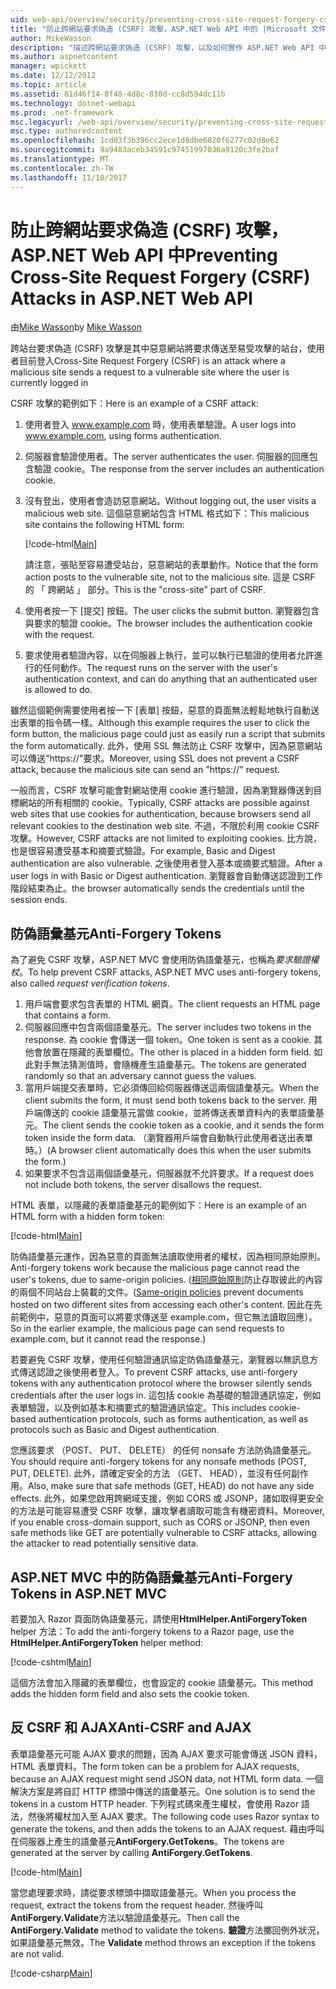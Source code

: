 ```yaml
---
uid: web-api/overview/security/preventing-cross-site-request-forgery-csrf-attacks
title: "防止跨網站要求偽造 (CSRF) 攻擊，ASP.NET Web API 中的 |Microsoft 文件"
author: MikeWasson
description: "描述跨網站要求偽造 (CSRF) 攻擊，以及如何實作 ASP.NET Web API 中的反 CSRF 量值。"
ms.author: aspnetcontent
manager: wpickett
ms.date: 12/12/2012
ms.topic: article
ms.assetid: 81d46f14-8f48-4d8c-830d-cc8d594dc11b
ms.technology: dotnet-webapi
ms.prod: .net-framework
msc.legacyurl: /web-api/overview/security/preventing-cross-site-request-forgery-csrf-attacks
msc.type: authoredcontent
ms.openlocfilehash: 1cd03f3b396cc2ece1d8dbe6820f6277c02d8e62
ms.sourcegitcommit: 9a9483aceb34591c97451997036a9120c3fe2baf
ms.translationtype: MT
ms.contentlocale: zh-TW
ms.lasthandoff: 11/10/2017
---
```

<a name="preventing-cross-site-request-forgery-csrf-attacks-in-aspnet-web-api"></a><span data-ttu-id="cf14c-103">防止跨網站要求偽造 (CSRF) 攻擊，ASP.NET Web API 中</span><span class="sxs-lookup"><span data-stu-id="cf14c-103">Preventing Cross-Site Request Forgery (CSRF) Attacks in ASP.NET Web API</span></span>
====================
<span data-ttu-id="cf14c-104">由[Mike Wasson](https://github.com/MikeWasson)</span><span class="sxs-lookup"><span data-stu-id="cf14c-104">by [Mike Wasson](https://github.com/MikeWasson)</span></span>

<span data-ttu-id="cf14c-105">跨站台要求偽造 (CSRF) 攻擊是其中惡意網站將要求傳送至易受攻擊的站台，使用者目前登入</span><span class="sxs-lookup"><span data-stu-id="cf14c-105">Cross-Site Request Forgery (CSRF) is an attack where a malicious site sends a request to a vulnerable site where the user is currently logged in</span></span>

<span data-ttu-id="cf14c-106">CSRF 攻擊的範例如下：</span><span class="sxs-lookup"><span data-stu-id="cf14c-106">Here is an example of a CSRF attack:</span></span>

1. <span data-ttu-id="cf14c-107">使用者登入 www.example.com 時，使用表單驗證。</span><span class="sxs-lookup"><span data-stu-id="cf14c-107">A user logs into www.example.com, using forms authentication.</span></span>
2. <span data-ttu-id="cf14c-108">伺服器會驗證使用者。</span><span class="sxs-lookup"><span data-stu-id="cf14c-108">The server authenticates the user.</span></span> <span data-ttu-id="cf14c-109">伺服器的回應包含驗證 cookie。</span><span class="sxs-lookup"><span data-stu-id="cf14c-109">The response from the server includes an authentication cookie.</span></span>
3. <span data-ttu-id="cf14c-110">沒有登出，使用者會造訪惡意網站。</span><span class="sxs-lookup"><span data-stu-id="cf14c-110">Without logging out, the user visits a malicious web site.</span></span> <span data-ttu-id="cf14c-111">這個惡意網站包含 HTML 格式如下：</span><span class="sxs-lookup"><span data-stu-id="cf14c-111">This malicious site contains the following HTML form:</span></span> 

    [!code-html[Main](preventing-cross-site-request-forgery-csrf-attacks/samples/sample1.html)]

    <span data-ttu-id="cf14c-112">請注意，張貼至容易遭受站台，惡意網站的表單動作。</span><span class="sxs-lookup"><span data-stu-id="cf14c-112">Notice that the form action posts to the vulnerable site, not to the malicious site.</span></span> <span data-ttu-id="cf14c-113">這是 CSRF 的 「 跨網站 」 部分。</span><span class="sxs-lookup"><span data-stu-id="cf14c-113">This is the "cross-site" part of CSRF.</span></span>
4. <span data-ttu-id="cf14c-114">使用者按一下 [提交] 按鈕。</span><span class="sxs-lookup"><span data-stu-id="cf14c-114">The user clicks the submit button.</span></span> <span data-ttu-id="cf14c-115">瀏覽器包含與要求的驗證 cookie。</span><span class="sxs-lookup"><span data-stu-id="cf14c-115">The browser includes the authentication cookie with the request.</span></span>
5. <span data-ttu-id="cf14c-116">要求使用者驗證內容，以在伺服器上執行，並可以執行已驗證的使用者允許進行的任何動作。</span><span class="sxs-lookup"><span data-stu-id="cf14c-116">The request runs on the server with the user's authentication context, and can do anything that an authenticated user is allowed to do.</span></span>

<span data-ttu-id="cf14c-117">雖然這個範例需要使用者按一下 [表單] 按鈕，惡意的頁面無法輕鬆地執行自動送出表單的指令碼一樣。</span><span class="sxs-lookup"><span data-stu-id="cf14c-117">Although this example requires the user to click the form button, the malicious page could just as easily run a script that submits the form automatically.</span></span> <span data-ttu-id="cf14c-118">此外，使用 SSL 無法防止 CSRF 攻擊中，因為惡意網站可以傳送"https://"要求。</span><span class="sxs-lookup"><span data-stu-id="cf14c-118">Moreover, using SSL does not prevent a CSRF attack, because the malicious site can send an "https://" request.</span></span>

<span data-ttu-id="cf14c-119">一般而言，CSRF 攻擊可能會對網站使用 cookie 進行驗證，因為瀏覽器傳送到目標網站的所有相關的 cookie。</span><span class="sxs-lookup"><span data-stu-id="cf14c-119">Typically, CSRF attacks are possible against web sites that use cookies for authentication, because browsers send all relevant cookies to the destination web site.</span></span> <span data-ttu-id="cf14c-120">不過，不限於利用 cookie CSRF 攻擊。</span><span class="sxs-lookup"><span data-stu-id="cf14c-120">However, CSRF attacks are not limited to exploiting cookies.</span></span> <span data-ttu-id="cf14c-121">比方說，也是很容易遭受基本和摘要式驗證。</span><span class="sxs-lookup"><span data-stu-id="cf14c-121">For example, Basic and Digest authentication are also vulnerable.</span></span> <span data-ttu-id="cf14c-122">之後使用者登入基本或摘要式驗證。</span><span class="sxs-lookup"><span data-stu-id="cf14c-122">After a user logs in with Basic or Digest authentication.</span></span> <span data-ttu-id="cf14c-123">瀏覽器會自動傳送認證到工作階段結束為止。</span><span class="sxs-lookup"><span data-stu-id="cf14c-123">the browser automatically sends the credentials until the session ends.</span></span>

## <a name="anti-forgery-tokens"></a><span data-ttu-id="cf14c-124">防偽語彙基元</span><span class="sxs-lookup"><span data-stu-id="cf14c-124">Anti-Forgery Tokens</span></span>

<span data-ttu-id="cf14c-125">為了避免 CSRF 攻擊，ASP.NET MVC 會使用防偽語彙基元，也稱為*要求驗證權杖*。</span><span class="sxs-lookup"><span data-stu-id="cf14c-125">To help prevent CSRF attacks, ASP.NET MVC uses anti-forgery tokens, also called *request verification tokens*.</span></span>

1. <span data-ttu-id="cf14c-126">用戶端會要求包含表單的 HTML 網頁。</span><span class="sxs-lookup"><span data-stu-id="cf14c-126">The client requests an HTML page that contains a form.</span></span>
2. <span data-ttu-id="cf14c-127">伺服器回應中包含兩個語彙基元。</span><span class="sxs-lookup"><span data-stu-id="cf14c-127">The server includes two tokens in the response.</span></span> <span data-ttu-id="cf14c-128">為 cookie 會傳送一個 token。</span><span class="sxs-lookup"><span data-stu-id="cf14c-128">One token is sent as a cookie.</span></span> <span data-ttu-id="cf14c-129">其他會放置在隱藏的表單欄位。</span><span class="sxs-lookup"><span data-stu-id="cf14c-129">The other is placed in a hidden form field.</span></span> <span data-ttu-id="cf14c-130">如此對手無法猜測值時，會隨機產生語彙基元。</span><span class="sxs-lookup"><span data-stu-id="cf14c-130">The tokens are generated randomly so that an adversary cannot guess the values.</span></span>
3. <span data-ttu-id="cf14c-131">當用戶端提交表單時，它必須傳回給伺服器傳送這兩個語彙基元。</span><span class="sxs-lookup"><span data-stu-id="cf14c-131">When the client submits the form, it must send both tokens back to the server.</span></span> <span data-ttu-id="cf14c-132">用戶端傳送的 cookie 語彙基元當做 cookie，並將傳送表單資料內的表單語彙基元。</span><span class="sxs-lookup"><span data-stu-id="cf14c-132">The client sends the cookie token as a cookie, and it sends the form token inside the form data.</span></span> <span data-ttu-id="cf14c-133">（瀏覽器用戶端會自動執行此使用者送出表單時。）</span><span class="sxs-lookup"><span data-stu-id="cf14c-133">(A browser client automatically does this when the user submits the form.)</span></span>
4. <span data-ttu-id="cf14c-134">如果要求不包含這兩個語彙基元，伺服器就不允許要求。</span><span class="sxs-lookup"><span data-stu-id="cf14c-134">If a request does not include both tokens, the server disallows the request.</span></span>

<span data-ttu-id="cf14c-135">HTML 表單，以隱藏的表單語彙基元的範例如下：</span><span class="sxs-lookup"><span data-stu-id="cf14c-135">Here is an example of an HTML form with a hidden form token:</span></span>

[!code-html[Main](preventing-cross-site-request-forgery-csrf-attacks/samples/sample2.html)]

<span data-ttu-id="cf14c-136">防偽語彙基元運作，因為惡意的頁面無法讀取使用者的權杖，因為相同原始原則。</span><span class="sxs-lookup"><span data-stu-id="cf14c-136">Anti-forgery tokens work because the malicious page cannot read the user's tokens, due to same-origin policies.</span></span> <span data-ttu-id="cf14c-137">([相同原始原則](http://www.w3.org/Security/wiki/Same_Origin_Policy)防止存取彼此的內容的兩個不同站台上裝載的文件。</span><span class="sxs-lookup"><span data-stu-id="cf14c-137">([Same-origin policies](http://www.w3.org/Security/wiki/Same_Origin_Policy) prevent documents hosted on two different sites from accessing each other's content.</span></span> <span data-ttu-id="cf14c-138">因此在先前範例中，惡意的頁面可以將要求傳送至 example.com，但它無法讀取回應）。</span><span class="sxs-lookup"><span data-stu-id="cf14c-138">So in the earlier example, the malicious page can send requests to example.com, but it cannot read the response.)</span></span>

<span data-ttu-id="cf14c-139">若要避免 CSRF 攻擊，使用任何驗證通訊協定防偽語彙基元，瀏覽器以無訊息方式傳送認證之後使用者登入。</span><span class="sxs-lookup"><span data-stu-id="cf14c-139">To prevent CSRF attacks, use anti-forgery tokens with any authentication protocol where the browser silently sends credentials after the user logs in.</span></span> <span data-ttu-id="cf14c-140">這包括 cookie 為基礎的驗證通訊協定，例如表單驗證，以及例如基本和摘要式的驗證通訊協定。</span><span class="sxs-lookup"><span data-stu-id="cf14c-140">This includes cookie-based authentication protocols, such as forms authentication, as well as protocols such as Basic and Digest authentication.</span></span>

<span data-ttu-id="cf14c-141">您應該要求 （POST、 PUT、 DELETE） 的任何 nonsafe 方法防偽語彙基元。</span><span class="sxs-lookup"><span data-stu-id="cf14c-141">You should require anti-forgery tokens for any nonsafe methods (POST, PUT, DELETE).</span></span> <span data-ttu-id="cf14c-142">此外，請確定安全的方法 （GET、 HEAD），並沒有任何副作用。</span><span class="sxs-lookup"><span data-stu-id="cf14c-142">Also, make sure that safe methods (GET, HEAD) do not have any side effects.</span></span> <span data-ttu-id="cf14c-143">此外，如果您啟用跨網域支援，例如 CORS 或 JSONP，諸如取得更安全的方法是可能容易遭受 CSRF 攻擊，讓攻擊者讀取可能含有機密資料。</span><span class="sxs-lookup"><span data-stu-id="cf14c-143">Moreover, if you enable cross-domain support, such as CORS or JSONP, then even safe methods like GET are potentially vulnerable to CSRF attacks, allowing the attacker to read potentially sensitive data.</span></span>

## <a name="anti-forgery-tokens-in-aspnet-mvc"></a><span data-ttu-id="cf14c-144">ASP.NET MVC 中的防偽語彙基元</span><span class="sxs-lookup"><span data-stu-id="cf14c-144">Anti-Forgery Tokens in ASP.NET MVC</span></span>

<span data-ttu-id="cf14c-145">若要加入 Razor 頁面防偽語彙基元，請使用**HtmlHelper.AntiForgeryToken** helper 方法：</span><span class="sxs-lookup"><span data-stu-id="cf14c-145">To add the anti-forgery tokens to a Razor page, use the **HtmlHelper.AntiForgeryToken** helper method:</span></span>

[!code-cshtml[Main](preventing-cross-site-request-forgery-csrf-attacks/samples/sample3.cshtml)]

<span data-ttu-id="cf14c-146">這個方法會加入隱藏的表單欄位，也會設定的 cookie 語彙基元。</span><span class="sxs-lookup"><span data-stu-id="cf14c-146">This method adds the hidden form field and also sets the cookie token.</span></span>

## <a name="anti-csrf-and-ajax"></a><span data-ttu-id="cf14c-147">反 CSRF 和 AJAX</span><span class="sxs-lookup"><span data-stu-id="cf14c-147">Anti-CSRF and AJAX</span></span>

<span data-ttu-id="cf14c-148">表單語彙基元可能 AJAX 要求的問題，因為 AJAX 要求可能會傳送 JSON 資料，HTML 表單資料。</span><span class="sxs-lookup"><span data-stu-id="cf14c-148">The form token can be a problem for AJAX requests, because an AJAX request might send JSON data, not HTML form data.</span></span> <span data-ttu-id="cf14c-149">一個解決方案是將自訂 HTTP 標頭中傳送的語彙基元。</span><span class="sxs-lookup"><span data-stu-id="cf14c-149">One solution is to send the tokens in a custom HTTP header.</span></span> <span data-ttu-id="cf14c-150">下列程式碼來產生權杖，會使用 Razor 語法，然後將權杖加入至 AJAX 要求。</span><span class="sxs-lookup"><span data-stu-id="cf14c-150">The following code uses Razor syntax to generate the tokens, and then adds the tokens to an AJAX request.</span></span> <span data-ttu-id="cf14c-151">藉由呼叫在伺服器上產生的語彙基元**AntiForgery.GetTokens**。</span><span class="sxs-lookup"><span data-stu-id="cf14c-151">The tokens are generated at the server by calling **AntiForgery.GetTokens**.</span></span>

[!code-html[Main](preventing-cross-site-request-forgery-csrf-attacks/samples/sample4.html)]

<span data-ttu-id="cf14c-152">當您處理要求時，請從要求標頭中擷取語彙基元。</span><span class="sxs-lookup"><span data-stu-id="cf14c-152">When you process the request, extract the tokens from the request header.</span></span> <span data-ttu-id="cf14c-153">然後呼叫**AntiForgery.Validate**方法以驗證語彙基元。</span><span class="sxs-lookup"><span data-stu-id="cf14c-153">Then call the **AntiForgery.Validate** method to validate the tokens.</span></span> <span data-ttu-id="cf14c-154">**驗證**方法擲回例外狀況，如果語彙基元無效。</span><span class="sxs-lookup"><span data-stu-id="cf14c-154">The **Validate** method throws an exception if the tokens are not valid.</span></span>

[!code-csharp[Main](preventing-cross-site-request-forgery-csrf-attacks/samples/sample5.cs)]
